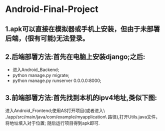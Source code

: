 # Android-Final-Project

## 1.apk可以直接在模拟器或手机上安装，但由于未部署后端，(很有可能)无法登录。

## 2.后端部署方法:首先在电脑上安装django;之后:
+ 进入Android\_Backend; 
+ python manage.py migrate;
+ python manage.py runserver 0.0.0.0:8000;


## 3.前端部署方法:首先找到本机的ipv4地址,类似下图:
进入Android\_Frontend;使用AS打开项目(或者进入\ ./app/src/main/java/com/example/myapplication\ 路径),打开Utils.java文件，将地址填入对于位置;
随后运行项目得到apk即可.
